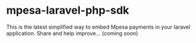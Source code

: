 # mpesa-laravel-php-sdk
This is the latest simplified way to embed Mpesa payments in your laravel application. Share and help improve... (coming soon)
